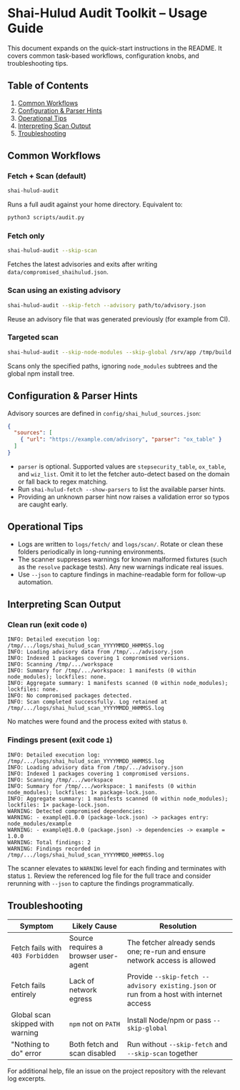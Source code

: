 # Shai-Hulud Audit Toolkit – Usage Guide

This document expands on the quick-start instructions in the README. It covers
common task-based workflows, configuration knobs, and troubleshooting tips.

## Table of Contents

1. [Common Workflows](#common-workflows)
2. [Configuration & Parser Hints](#configuration--parser-hints)
3. [Operational Tips](#operational-tips)
4. [Interpreting Scan Output](#interpreting-scan-output)
5. [Troubleshooting](#troubleshooting)

## Common Workflows

### Fetch + Scan (default)
```bash
shai-hulud-audit
```
Runs a full audit against your home directory. Equivalent to:
```bash
python3 scripts/audit.py
```

### Fetch only
```bash
shai-hulud-audit --skip-scan
```
Fetches the latest advisories and exits after writing
`data/compromised_shaihulud.json`.

### Scan using an existing advisory
```bash
shai-hulud-audit --skip-fetch --advisory path/to/advisory.json
```
Reuse an advisory file that was generated previously (for example from CI).

### Targeted scan
```bash
shai-hulud-audit --skip-node-modules --skip-global /srv/app /tmp/build
```
Scans only the specified paths, ignoring `node_modules` subtrees and the global
npm install tree.

## Configuration & Parser Hints

Advisory sources are defined in `config/shai_hulud_sources.json`:
```json
{
  "sources": [
    { "url": "https://example.com/advisory", "parser": "ox_table" }
  ]
}
```
- `parser` is optional. Supported values are `stepsecurity_table`, `ox_table`,
  and `wiz_list`. Omit it to let the fetcher auto-detect based on the domain or
  fall back to regex matching.
- Run `shai-hulud-fetch --show-parsers` to list the available parser hints.
- Providing an unknown parser hint now raises a validation error so typos are
  caught early.

## Operational Tips

- Logs are written to `logs/fetch/` and `logs/scan/`. Rotate or clean these
  folders periodically in long-running environments.
- The scanner suppresses warnings for known malformed fixtures (such as the
  `resolve` package tests). Any new warnings indicate real issues.
- Use `--json` to capture findings in machine-readable form for follow-up
  automation.

## Interpreting Scan Output

### Clean run (exit code `0`)

```
INFO: Detailed execution log: /tmp/.../logs/shai_hulud_scan_YYYYMMDD_HHMMSS.log
INFO: Loading advisory data from /tmp/.../advisory.json
INFO: Indexed 1 packages covering 1 compromised versions.
INFO: Scanning /tmp/.../workspace
INFO: Summary for /tmp/.../workspace: 1 manifests (0 within node_modules); lockfiles: none.
INFO: Aggregate summary: 1 manifests scanned (0 within node_modules); lockfiles: none.
INFO: No compromised packages detected.
INFO: Scan completed successfully. Log retained at /tmp/.../logs/shai_hulud_scan_YYYYMMDD_HHMMSS.log
```

No matches were found and the process exited with status `0`.

### Findings present (exit code `1`)

```
INFO: Detailed execution log: /tmp/.../logs/shai_hulud_scan_YYYYMMDD_HHMMSS.log
INFO: Loading advisory data from /tmp/.../advisory.json
INFO: Indexed 1 packages covering 1 compromised versions.
INFO: Scanning /tmp/.../workspace
INFO: Summary for /tmp/.../workspace: 1 manifests (0 within node_modules); lockfiles: 1× package-lock.json.
INFO: Aggregate summary: 1 manifests scanned (0 within node_modules); lockfiles: 1× package-lock.json.
WARNING: Detected compromised dependencies:
WARNING: - example@1.0.0 (package-lock.json) -> packages entry: node_modules/example
WARNING: - example@1.0.0 (package.json) -> dependencies -> example = 1.0.0
WARNING: Total findings: 2
WARNING: Findings recorded in /tmp/.../logs/shai_hulud_scan_YYYYMMDD_HHMMSS.log
```

The scanner elevates to `WARNING` level for each finding and terminates with
status `1`. Review the referenced log file for the full trace and consider
rerunning with `--json` to capture the findings programmatically.

## Troubleshooting

| Symptom | Likely Cause | Resolution |
| --- | --- | --- |
| Fetch fails with `403 Forbidden` | Source requires a browser user-agent | The fetcher already sends one; re-run and ensure network access is allowed |
| Fetch fails entirely | Lack of network egress | Provide `--skip-fetch --advisory existing.json` or run from a host with internet access |
| Global scan skipped with warning | `npm` not on `PATH` | Install Node/npm or pass `--skip-global` |
| "Nothing to do" error | Both fetch and scan disabled | Run without `--skip-fetch` and `--skip-scan` together |

For additional help, file an issue on the project repository with the relevant
log excerpts.
